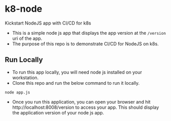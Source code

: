 # k8-node
Kickstart NodeJS app with CI/CD for k8s

   * This is a simple node js app that displays the app version at the `/version` uri of the app.
   * The purpose of this repo is to demonstrate CI/CD for NodeJS on k8s.

## Run Locally

   * To run this app locally, you will need node js installed on your workstation.
   * Clone this repo and run the below command to run it locally.

```
node app.js
```

   * Once you run this application, you can open your browser and hit http://localhost:8008/version to access your app. This should display the application version of your node js app.